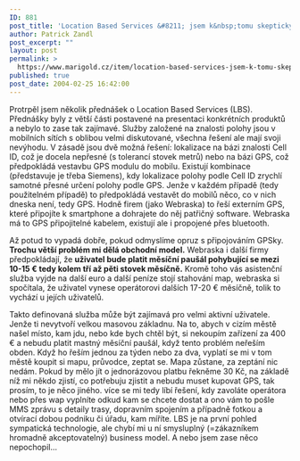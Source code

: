 ```yaml
---
ID: 881
post_title: 'Location Based Services &#8211; jsem k&nbsp;tomu skeptický'
author: Patrick Zandl
post_excerpt: ""
layout: post
permalink: >
  https://www.marigold.cz/item/location-based-services-jsem-k-tomu-skepticky
published: true
post_date: 2004-02-25 16:42:00
---
```

<P>Protrpěl jsem několik přednášek o Location Based Services (LBS). Přednášky byly z větší části postavené na presentaci konkrétních produktů a nebylo to zase tak zajímavé. Služby založené na znalosti polohy jsou v mobilních sítích s oblibou velmi diskutované, všechna řešení ale mají svoji nevýhodu. V zásadě jsou dvě možná řešení: lokalizace na bázi znalosti Cell ID, což je docela nepřesné (s tolerancí stovek metrů) nebo na bázi GPS, což předpokládá vestavbu GPS modulu do mobilu. Existují kombinace (představuje je třeba Siemens), kdy lokalizace polohy podle Cell ID zrychlí samotné přesné určení polohy podle GPS. Jenže v každém případě (tedy použitelném případě)&#160;to předpokládá vestavět do mobilů něco, co v nich dneska není, tedy GPS. Hodně firem (jako Webraska) to řeší externím GPS, které připojíte k smartphone a dohrajete do něj patřičný software. Webraska má to GPS připojitelné kabelem, existují ale i propojené přes bluetooth. </P>
<P>Až potud to vypadá dobře, pokud odmyslíme opruz s připojováním GPSky. <STRONG>Trochu větší problém mi dělá obchodní model.</STRONG> Webraska i další firmy předpokládají, že <STRONG>uživatel bude platit měsíční paušál pohybující se mezi 10-15 &#8364; tedy kolem tří až pěti stovek měsíčně.</STRONG> Kromě toho vás asistenční služba vyjde na další euro a další peníze stojí stahování map, webraska si spočítala, že uživatel vynese operátorovi dalších 17-20 &#8364; měsíčně, tolik to vychází u jejích uživatelů. </P>
<P>Takto definovaná služba může být zajímavá pro velmi aktivní uživatele. Jenže ti nevytvoří velkou masovou základnu. Na to, abych v cizím městě našel místo, kam jdu, nebo kde bych chtěl být, si nekoupím zařízení za 400 &#8364; a nebudu platit mastný měsíční paušál, když tento problém neřeším obden. Když ho řeším jednou za týden nebo za dva, vyplatí se mi v tom městě koupit si mapu, průvodce, zeptat se. Mapa zůstane, za zeptání nic nedám. Pokud by mělo jít o jednorázovou platbu řekněme 30 Kč, na základě níž mi někdo zjistí, co potřebuju zjistit a nebudu muset kupovat GPS, tak prosím, to je něco jiného. více se mi tedy líbí řešení, kdy zavoláte operátora nebo přes wap vyplníte odkud kam se chcete dostat a ono vám to pošle MMS zprávu s detaily trasy, dopravním spojením a případně fotkou a otvírací dobou podniku či úřadu, kam míříte. LBS je na první pohled sympatická technologie, ale chybí mi u ní smysluplný (=zákazníkem hromadně akceptovatelný) business model. A nebo jsem zase něco nepochopil... </P>